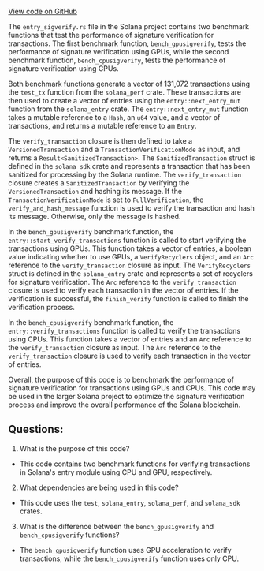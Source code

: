 
[View code on GitHub](https://github.com/solana-labs/solana/blob/master/entry/benches/entry_sigverify.rs)

The `entry_sigverify.rs` file in the Solana project contains two benchmark functions that test the performance of signature verification for transactions. The first benchmark function, `bench_gpusigverify`, tests the performance of signature verification using GPUs, while the second benchmark function, `bench_cpusigverify`, tests the performance of signature verification using CPUs.

Both benchmark functions generate a vector of 131,072 transactions using the `test_tx` function from the `solana_perf` crate. These transactions are then used to create a vector of entries using the `entry::next_entry_mut` function from the `solana_entry` crate. The `entry::next_entry_mut` function takes a mutable reference to a `Hash`, an `u64` value, and a vector of transactions, and returns a mutable reference to an `Entry`.

The `verify_transaction` closure is then defined to take a `VersionedTransaction` and a `TransactionVerificationMode` as input, and returns a `Result<SanitizedTransaction>`. The `SanitizedTransaction` struct is defined in the `solana_sdk` crate and represents a transaction that has been sanitized for processing by the Solana runtime. The `verify_transaction` closure creates a `SanitizedTransaction` by verifying the `VersionedTransaction` and hashing its message. If the `TransactionVerificationMode` is set to `FullVerification`, the `verify_and_hash_message` function is used to verify the transaction and hash its message. Otherwise, only the message is hashed.

In the `bench_gpusigverify` benchmark function, the `entry::start_verify_transactions` function is called to start verifying the transactions using GPUs. This function takes a vector of entries, a boolean value indicating whether to use GPUs, a `VerifyRecyclers` object, and an `Arc` reference to the `verify_transaction` closure as input. The `VerifyRecyclers` struct is defined in the `solana_entry` crate and represents a set of recyclers for signature verification. The `Arc` reference to the `verify_transaction` closure is used to verify each transaction in the vector of entries. If the verification is successful, the `finish_verify` function is called to finish the verification process.

In the `bench_cpusigverify` benchmark function, the `entry::verify_transactions` function is called to verify the transactions using CPUs. This function takes a vector of entries and an `Arc` reference to the `verify_transaction` closure as input. The `Arc` reference to the `verify_transaction` closure is used to verify each transaction in the vector of entries.

Overall, the purpose of this code is to benchmark the performance of signature verification for transactions using GPUs and CPUs. This code may be used in the larger Solana project to optimize the signature verification process and improve the overall performance of the Solana blockchain.
## Questions: 
 1. What is the purpose of this code?
- This code contains two benchmark functions for verifying transactions in Solana's entry module using CPU and GPU, respectively.

2. What dependencies are being used in this code?
- This code uses the `test`, `solana_entry`, `solana_perf`, and `solana_sdk` crates.

3. What is the difference between the `bench_gpusigverify` and `bench_cpusigverify` functions?
- The `bench_gpusigverify` function uses GPU acceleration to verify transactions, while the `bench_cpusigverify` function uses only CPU.
